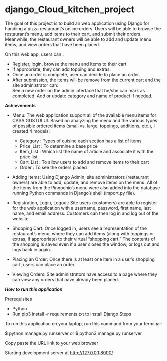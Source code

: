 # django_Cloud_kitchen_project
The goal of this project is to build an web application using Django for handling a pizza restaurant’s online orders. Users will be able to browse the restaurant’s menu, add items to their cart, and submit their orders. Meanwhile, the restaurant owners will be able to add and update menu items, and view orders that have been placed.

On this web app, users can :

* Register, login, browse the menu and items to their cart.	
* If appropriate, they can add topping and extras.	
* Once an order is complete, user can decide to place an order.	
* After submission, the items will be remove from the current cart and the site administrator can:	
See a new order on the admin interface that he/she can mark as completed.
Add or update category and name of product if needed.

**Achievements**


* Menu: The web application support all of the available menu items for CASA GUSTULUI. Based on analyzing the menu and the various types of possible ordered items (small vs. large, toppings, additions, etc.), I created 4 models:

   * Category : Types of cuisine each section has a list of items
   * Price_List : To determine a base price
   * Item_List : Which list the name of article and associate it with the price list
   * Cart_List : To allow users to add and remove items to their cart
   * Order : To see the orders placed
* Adding Items: Using Django Admin, site administrators (restaurant owners) are able to add, update, and remove items on the menu. All of the items from the Pinnochio’s menu were also added into the database running Python commands in Django’s shell (import.py file).
* Registration, Login, Logout: Site users (customers) are able to register for the web application with a username, password, first name, last name, and email address. Customers can then log in and log out of the website.
* Shopping Cart: Once logged in, users see a representation of the restaurant’s menu, where they can add items (along with toppings or extras, if appropriate) to their virtual “shopping cart.” The contents of the shopping is saved even if a user closes the window, or logs out and logs back in again.
* Placing an Order: Once there is at least one item in a user’s shopping cart, users can place an order.
* Viewing Orders: Site administrators have access to a page where they can view any orders that have already been placed.

***How to run this application***

Prerequisites

* Python
* Run pip3 install -r requirements.txt to install Django
Steps

To run this application on your laptop, run this command from your terminal:

$ python manage.py runserver or $ python3 manage.py runserver

Copy paste the URL link to your web browser

Starting development server at http://127.0.0.1:8000/
